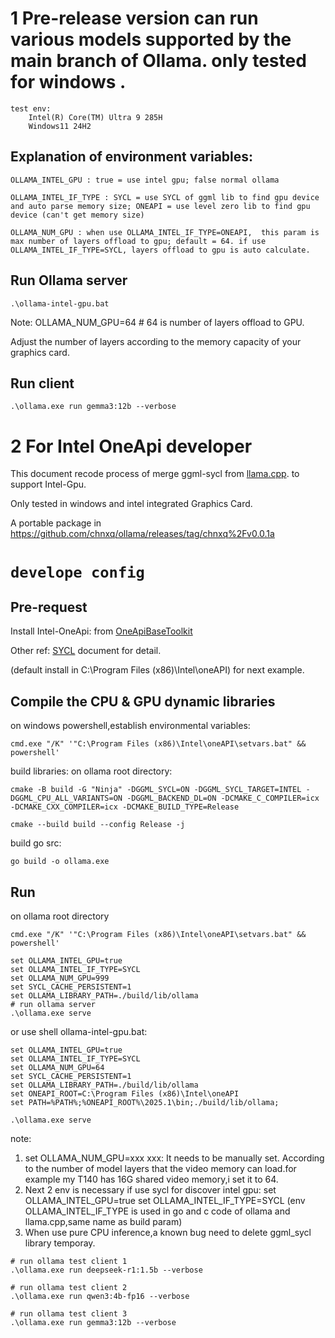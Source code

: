 

# 1 Pre-release version can run various models supported by the main branch of Ollama. only tested for windows .
    test env: 
        Intel(R) Core(TM) Ultra 9 285H 
        Windows11 24H2

## Explanation of environment variables:

    OLLAMA_INTEL_GPU : true = use intel gpu; false normal ollama
    
    OLLAMA_INTEL_IF_TYPE : SYCL = use SYCL of ggml lib to find gpu device and auto parse memory size; ONEAPI = use level zero lib to find gpu device (can't get memory size)

    OLLAMA_NUM_GPU : when use OLLAMA_INTEL_IF_TYPE=ONEAPI,  this param is max number of layers offload to gpu; default = 64. if use OLLAMA_INTEL_IF_TYPE=SYCL, layers offload to gpu is auto calculate. 

## Run Ollama server
```shell
.\ollama-intel-gpu.bat
```
Note:
OLLAMA_NUM_GPU=64 # 64 is number of layers offload to GPU.

Adjust the number of layers according to the memory capacity of your graphics card.

## Run client

```shell
.\ollama.exe run gemma3:12b --verbose
```


# 2 For Intel OneApi developer

This document recode process of merge ggml-sycl from [llama.cpp](https://github.com/ggml-org/llama.cpp). to support Intel-Gpu.

Only tested in windows and intel integrated Graphics Card.

A portable package in https://github.com/chnxq/ollama/releases/tag/chnxq%2Fv0.0.1a

# `develope config`

## Pre-request
Install Intel-OneApi: from [OneApiBaseToolkit](https://www.intel.com/content/www/us/en/developer/articles/system-requirements/oneapi-base-toolkit/2025.html#inpage-nav-1-1)

Other ref: [SYCL](https://github.com/ggml-org/llama.cpp/blob/master/docs/backend/SYCL.md) document for detail.

(default install in C:\Program Files (x86)\Intel\oneAPI\) for next example.

## Compile the CPU & GPU dynamic libraries

on windows powershell,establish environmental variables:
```shell
cmd.exe "/K" '"C:\Program Files (x86)\Intel\oneAPI\setvars.bat" && powershell'
```

build libraries:
on ollama root directory:
```shell
cmake -B build -G "Ninja" -DGGML_SYCL=ON -DGGML_SYCL_TARGET=INTEL -DGGML_CPU_ALL_VARIANTS=ON -DGGML_BACKEND_DL=ON -DCMAKE_C_COMPILER=icx -DCMAKE_CXX_COMPILER=icx -DCMAKE_BUILD_TYPE=Release
```
```shell
cmake --build build --config Release -j 
```

build go src:
```shell
go build -o ollama.exe
```
## Run
on ollama root directory

```shell
cmd.exe "/K" '"C:\Program Files (x86)\Intel\oneAPI\setvars.bat" && powershell'

set OLLAMA_INTEL_GPU=true
set OLLAMA_INTEL_IF_TYPE=SYCL
set OLLAMA_NUM_GPU=999
set SYCL_CACHE_PERSISTENT=1
set OLLAMA_LIBRARY_PATH=./build/lib/ollama
# run ollama server
.\ollama.exe serve
```
or use shell ollama-intel-gpu.bat:
```shell
set OLLAMA_INTEL_GPU=true
set OLLAMA_INTEL_IF_TYPE=SYCL
set OLLAMA_NUM_GPU=64
set SYCL_CACHE_PERSISTENT=1
set OLLAMA_LIBRARY_PATH=./build/lib/ollama
set ONEAPI_ROOT=C:\Program Files (x86)\Intel\oneAPI
set PATH=%PATH%;%ONEAPI_ROOT%\2025.1\bin;./build/lib/ollama;

.\ollama.exe serve
```
note:
1. set OLLAMA_NUM_GPU=xxx
   xxx: It needs to be manually set. According to the number of model layers that the video memory can load.for example my T140 has 16G shared video memory,i set it to 64.
2. Next 2 env is necessary if use sycl for discover intel gpu:
   set OLLAMA_INTEL_GPU=true
   set OLLAMA_INTEL_IF_TYPE=SYCL (env OLLAMA_INTEL_IF_TYPE is used in go and c code of ollama and llama.cpp,same name as build param)
3. When use pure CPU inference,a known bug need to delete ggml_sycl library temporay.

```shell
# run ollama test client 1
.\ollama.exe run deepseek-r1:1.5b --verbose
```

```shell
# run ollama test client 2
.\ollama.exe run qwen3:4b-fp16 --verbose
```

```shell
# run ollama test client 3
.\ollama.exe run gemma3:12b --verbose
```
